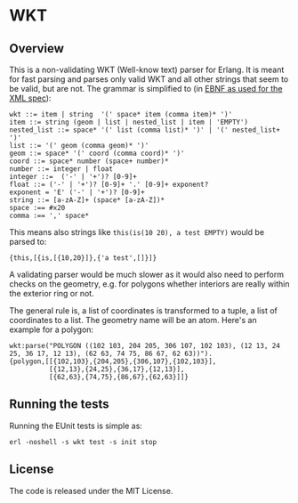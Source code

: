 WKT
===

Overview
--------

This is a non-validating WKT (Well-know text) parser for Erlang. It is meant
for fast parsing and parses only valid WKT and all other strings that seem
to be valid, but are not. The grammar is simplified to (in [EBNF as used for
the XML spec](http://www.w3.org/TR/2004/REC-xml-20040204/#sec-notation)):

    wkt ::= item | string  '(' space* item (comma item)* ')'
    item ::= string (geom | list | nested_list | item | 'EMPTY')
    nested_list ::= space* '(' list (comma list)* ')' | '(' nested_list+ ')'
    list ::= '(' geom (comma geom)* ')'
    geom ::= space* '(' coord (comma coord)* ')'
    coord ::= space* number (space+ number)*
    number ::= integer | float 
    integer ::=  ('-' | '+')? [0-9]+
    float ::= ('-' | '+')? [0-9]+ '.' [0-9]+ exponent?
    exponent = 'E' ('-' | '+')? [0-9]+
    string ::= [a-zA-Z]+ (space* [a-zA-Z])*
    space :== #x20
    comma :== ',' space*

This means also strings like `this(is(10 20), a test EMPTY)` would be
parsed to:

    {this,[{is,[{10,20}]},{'a test',[]}]}

A validating parser would be much slower as it would also need to
perform checks on the geometry, e.g. for polygons whether interiors
are really within the exterior ring or not.

The general rule is, a list of coordinates is transformed to a tuple,
a list of coordinates to a list. The geometry name will be an
atom. Here's an example for a polygon:

    wkt:parse("POLYGON ((102 103, 204 205, 306 107, 102 103), (12 13, 24 25, 36 17, 12 13), (62 63, 74 75, 86 67, 62 63))").
    {polygon,[[{102,103},{204,205},{306,107},{102,103}],
              [{12,13},{24,25},{36,17},{12,13}],
              [{62,63},{74,75},{86,67},{62,63}]]}


Running the tests
-----------------

Running the EUnit tests is simple as:

    erl -noshell -s wkt test -s init stop


License
-------

The code is released under the MIT License.
